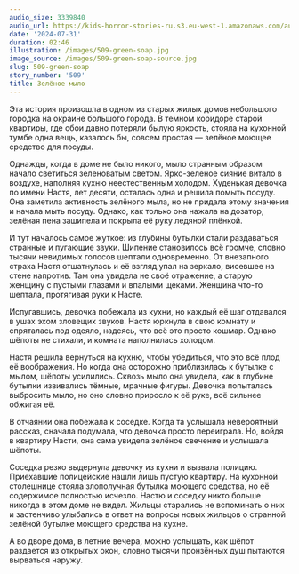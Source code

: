 ```yaml
---
audio_size: 3339840
audio_url: https://kids-horror-stories-ru.s3.eu-west-1.amazonaws.com/audio/509-green-soap.mp3
date: '2024-07-31'
duration: 02:46
illustration: /images/509-green-soap.jpg
image_source: /images/509-green-soap-source.jpg
slug: 509-green-soap
story_number: '509'
title: Зелёное мыло
---
```


Эта история произошла в одном из старых жилых домов небольшого городка на окраине большого города. В темном коридоре старой квартиры, где обои давно потеряли былую яркость, стояла на кухонной тумбе одна вещь, казалось бы, совсем простая — зелёное моющее средство для посуды.

Однажды, когда в доме не было никого, мыло странным образом начало светиться зеленоватым светом. Ярко-зеленое сияние витало в воздухе, наполняя кухню неестественным холодом. Худенькая девочка по имени Настя, лет десяти, осталась одна и решила помыть посуду. Она заметила активность зелёного мыла, но не придала этому значения и начала мыть посуду. Однако, как только она нажала на дозатор, зелёная пена зашипела и покрыла её руку ледяной плёнкой.

И тут началось самое жуткое: из глубины бутылки стали раздаваться странные и пугающие звуки. Шипение становилось всё громче, словно тысячи невидимых голосов шептали одновременно. От внезапного страха Настя отшатнулась и её взгляд упал на зеркало, висевшее на стене напротив. Там она увидела не своё отражение, а старую женщину с пустыми глазами и впалыми щеками. Женщина что-то шептала, протягивая руки к Насте.

Испугавшись, девочка побежала из кухни, но каждый её шаг отдавался в ушах эхом зловещих звуков. Настя юркнула в свою комнату и спряталась под одеяло, надеясь, что всё это просто кошмар. Однако шёпоты не стихали, и комната наполнилась холодом.

Настя решила вернуться на кухню, чтобы убедиться, что это всё плод её воображения. Но когда она осторожно приблизилась к бутылке с мылом, шёпоты усилились. Сквозь мыло она увидела, как в глубине бутылки извивались тёмные, мрачные фигуры. Девочка попыталась выбросить мыло, но оно словно приросло к её руке, всё сильнее обжигая её.

В отчаянии она побежала к соседке. Когда та услышала невероятный рассказ, сначала подумала, что девочка просто переиграла. Но, войдя в квартиру Насти, она сама увидела зелёное свечение и услышала шёпоты.

Соседка резко выдернула девочку из кухни и вызвала полицию. Приехавшие полицейские нашли лишь пустую квартиру. На кухонной столешнице стояла злополучная бутылка моющего средства, но её содержимое полностью исчезло. Настю и соседку никто больше никогда в этом доме не видел. Жильцы старались не вспоминать о них и застенчиво улыбались в ответ на вопросы новых жильцов о странной зелёной бутылке моющего средства на кухне.

А во дворе дома, в летние вечера, можно услышать, как шёпот раздается из открытых окон, словно тысячи пронзённых душ пытаются вырваться наружу.